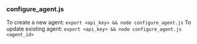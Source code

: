 ### configure_agent.js
To create a new agent:
`export <api_key> && node configure_agent.js`
To update existing agent:
`export <api_key> && node configure_agent.js <agent_id>`

